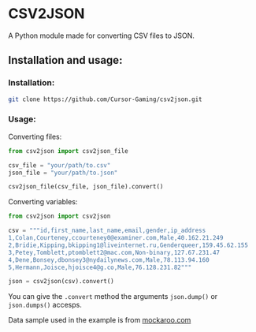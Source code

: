 # CSV2JSON

A Python module made for converting CSV files to JSON.

## Installation and usage:

### Installation:

```bash
git clone https://github.com/Cursor-Gaming/csv2json.git
```

### Usage:

Converting files:

```python
from csv2json import csv2json_file

csv_file = "your/path/to.csv"
json_file = "your/path/to.json"

csv2json_file(csv_file, json_file).convert()
```

Converting variables:

```python
from csv2json import csv2json

csv = """id,first_name,last_name,email,gender,ip_address
1,Colan,Courteney,ccourteney0@examiner.com,Male,40.162.21.249
2,Bridie,Kipping,bkipping1@liveinternet.ru,Genderqueer,159.45.62.155
3,Petey,Tomblett,ptomblett2@mac.com,Non-binary,127.67.231.47
4,Dene,Bonsey,dbonsey3@nydailynews.com,Male,78.113.94.160
5,Hermann,Joisce,hjoisce4@g.co,Male,76.128.231.82"""

json = csv2json(csv).convert()
```

You can give the `.convert` method the arguments `json.dump()` or `json.dumps()` accesps.

Data sample used in the example is from [mockaroo.com](https://www.mockaroo.com/)